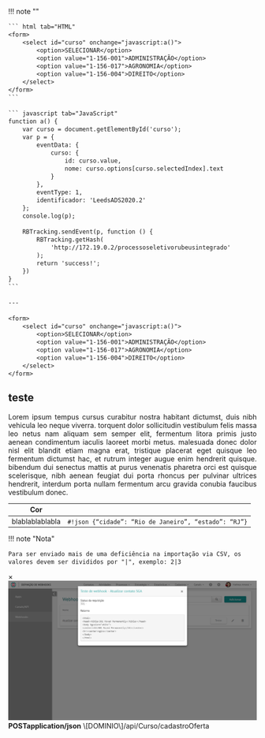 !!! note ""

    ``` html tab="HTML"
    <form>
        <select id="curso" onchange="javascript:a()">
            <option>SELECIONAR</option>
            <option value="1-156-001">ADMINISTRAÇÃO</option>
            <option value="1-156-017">AGRONOMIA</option>
            <option value="1-156-004">DIREITO</option>
        </select>
    </form>
    ```

    ``` javascript tab="JavaScript"
    function a() {
        var curso = document.getElementById('curso');
        var p = {
            eventData: {
                curso: {
                    id: curso.value,
                    nome: curso.options[curso.selectedIndex].text
                }
            },
            eventType: 1,
            identificador: 'LeedsADS2020.2'
        };
        console.log(p);

        RBTracking.sendEvent(p, function () {
            RBTracking.getHash(
                'http://172.19.0.2/processoseletivorubeusintegrado'
            );
            return 'success!';
        })
    }
    ```

    ---
    
    <form>
        <select id="curso" onchange="javascript:a()">
            <option>SELECIONAR</option>
            <option value="1-156-001">ADMINISTRAÇÃO</option>
            <option value="1-156-017">AGRONOMIA</option>
            <option value="1-156-004">DIREITO</option>
        </select>
    </form>

## teste
<p align='justify'>  
Lorem ipsum tempus cursus curabitur nostra habitant dictumst, duis nibh vehicula leo neque viverra. torquent dolor sollicitudin vestibulum felis massa leo netus nam aliquam sem semper elit, fermentum litora primis justo aenean condimentum iaculis laoreet morbi metus. malesuada donec dolor nisl elit blandit etiam magna erat, tristique placerat eget quisque leo fermentum dictumst hac, et rutrum integer augue enim hendrerit quisque. bibendum dui senectus mattis at purus venenatis pharetra orci est quisque scelerisque, nibh aenean feugiat dui porta rhoncus per pulvinar ultrices hendrerit, interdum porta nullam fermentum arcu gravida conubia faucibus vestibulum donec.</p>

| Cor |  |
| --- | --- |
| blablablablabla | `#!json {“cidade”: “Rio de Janeiro”, “estado”: “RJ”}` |

!!! note "Nota"

    Para ser enviado mais de uma deficiência na importação via CSV, os valores devem ser divididos por "|", exemplo: 2|3


<div id="myModal" class="modal">
  <span class="close">&times;</span>
  <img class="modal-content" id="image">
  <div id="caption"></div>
</div>

<img class="image" id="img1" alt="Tela do CRM Rubeus - retorno do webhook" src="/assets/images/webhook.jpg" onclick="modalImg('img1')">

<div class="BOX"><strong class='REST POST'>POST</strong><strong class="MIME">application/json</strong> \[DOMINIO\]/api/Curso/cadastroOferta</div>